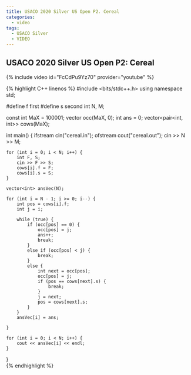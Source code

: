 ```yaml
---
title: USACO 2020 Silver US Open P2. Cereal
categories:
  - video
tags:
  - USACO Silver
  - VIDEO
---
```


## USACO 2020 Silver US Open P2: Cereal  

{% include video id="FcCdPu9Yz70" provider="youtube" %}


{% highlight C++ linenos %}
#include <bits/stdc++.h>
using namespace std;

#define f first
#define s second
int N, M;

const int MaX = 100001;
vector<int> occ(MaX, 0);
int ans = 0;
vector<pair<int, int>> cows(MaX);

int main() {
    ifstream cin("cereal.in");
    ofstream cout("cereal.out");
    cin >> N >> M;

    for (int i = 0; i < N; i++) {
        int F, S;
        cin >> F >> S;
        cows[i].f = F;
        cows[i].s = S;
    }

    vector<int> ansVec(N);

    for (int i = N - 1; i >= 0; i--) {
        int pos = cows[i].f;
        int j = i;

        while (true) {
            if (occ[pos] == 0) {
                occ[pos] = j;
                ans++;
                break;
            }
            else if (occ[pos] < j) {
                break;
            }
            else {
                int next = occ[pos];
                occ[pos] = j;
                if (pos == cows[next].s) {
                    break;
                }
                j = next;
                pos = cows[next].s;
            }
        }
        ansVec[i] = ans;

    }

    for (int i = 0; i < N; i++) {
        cout << ansVec[i] << endl;
    }
}  
{% endhighlight %}  
